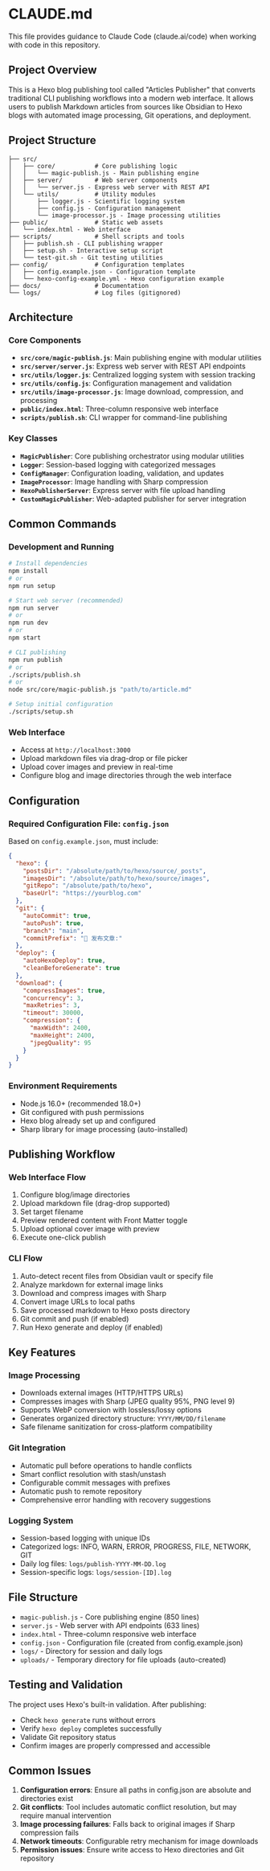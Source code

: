 # CLAUDE.md

This file provides guidance to Claude Code (claude.ai/code) when working with code in this repository.

## Project Overview

This is a Hexo blog publishing tool called "Articles Publisher" that converts traditional CLI publishing workflows into a modern web interface. It allows users to publish Markdown articles from sources like Obsidian to Hexo blogs with automated image processing, Git operations, and deployment.

## Project Structure

```
├── src/
│   ├── core/           # Core publishing logic
│   │   └── magic-publish.js - Main publishing engine
│   ├── server/         # Web server components
│   │   └── server.js - Express web server with REST API
│   └── utils/          # Utility modules
│       ├── logger.js - Scientific logging system
│       ├── config.js - Configuration management
│       └── image-processor.js - Image processing utilities
├── public/             # Static web assets
│   └── index.html - Web interface
├── scripts/            # Shell scripts and tools
│   ├── publish.sh - CLI publishing wrapper
│   ├── setup.sh - Interactive setup script
│   └── test-git.sh - Git testing utilities
├── config/             # Configuration templates
│   ├── config.example.json - Configuration template
│   └── hexo-config-example.yml - Hexo configuration example
├── docs/               # Documentation
└── logs/               # Log files (gitignored)
```

## Architecture

### Core Components

- **`src/core/magic-publish.js`**: Main publishing engine with modular utilities
- **`src/server/server.js`**: Express web server with REST API endpoints
- **`src/utils/logger.js`**: Centralized logging system with session tracking
- **`src/utils/config.js`**: Configuration management and validation
- **`src/utils/image-processor.js`**: Image download, compression, and processing
- **`public/index.html`**: Three-column responsive web interface
- **`scripts/publish.sh`**: CLI wrapper for command-line publishing

### Key Classes

- **`MagicPublisher`**: Core publishing orchestrator using modular utilities
- **`Logger`**: Session-based logging with categorized messages
- **`ConfigManager`**: Configuration loading, validation, and updates
- **`ImageProcessor`**: Image handling with Sharp compression
- **`HexoPublisherServer`**: Express server with file upload handling
- **`CustomMagicPublisher`**: Web-adapted publisher for server integration

## Common Commands

### Development and Running

```bash
# Install dependencies
npm install
# or
npm run setup

# Start web server (recommended)
npm run server
# or
npm run dev
# or 
npm start

# CLI publishing
npm run publish
# or
./scripts/publish.sh
# or
node src/core/magic-publish.js "path/to/article.md"

# Setup initial configuration
./scripts/setup.sh
```

### Web Interface

- Access at `http://localhost:3000`
- Upload markdown files via drag-drop or file picker
- Upload cover images and preview in real-time
- Configure blog and image directories through the web interface

## Configuration

### Required Configuration File: `config.json`

Based on `config.example.json`, must include:

```json
{
  "hexo": {
    "postsDir": "/absolute/path/to/hexo/source/_posts",
    "imagesDir": "/absolute/path/to/hexo/source/images", 
    "gitRepo": "/absolute/path/to/hexo",
    "baseUrl": "https://yourblog.com"
  },
  "git": {
    "autoCommit": true,
    "autoPush": true,
    "branch": "main",
    "commitPrefix": "📝 发布文章:"
  },
  "deploy": {
    "autoHexoDeploy": true,
    "cleanBeforeGenerate": true
  },
  "download": {
    "compressImages": true,
    "concurrency": 3,
    "maxRetries": 3,
    "timeout": 30000,
    "compression": {
      "maxWidth": 2400,
      "maxHeight": 2400,
      "jpegQuality": 95
    }
  }
}
```

### Environment Requirements

- Node.js 16.0+ (recommended 18.0+)
- Git configured with push permissions
- Hexo blog already set up and configured
- Sharp library for image processing (auto-installed)

## Publishing Workflow

### Web Interface Flow
1. Configure blog/image directories
2. Upload markdown file (drag-drop supported)
3. Set target filename
4. Preview rendered content with Front Matter toggle
5. Upload optional cover image with preview
6. Execute one-click publish

### CLI Flow
1. Auto-detect recent files from Obsidian vault or specify file
2. Analyze markdown for external image links
3. Download and compress images with Sharp
4. Convert image URLs to local paths
5. Save processed markdown to Hexo posts directory
6. Git commit and push (if enabled)
7. Run Hexo generate and deploy (if enabled)

## Key Features

### Image Processing
- Downloads external images (HTTP/HTTPS URLs)
- Compresses images with Sharp (JPEG quality 95%, PNG level 9)
- Supports WebP conversion with lossless/lossy options
- Generates organized directory structure: `YYYY/MM/DD/filename`
- Safe filename sanitization for cross-platform compatibility

### Git Integration
- Automatic pull before operations to handle conflicts
- Smart conflict resolution with stash/unstash
- Configurable commit messages with prefixes
- Automatic push to remote repository
- Comprehensive error handling with recovery suggestions

### Logging System
- Session-based logging with unique IDs
- Categorized logs: INFO, WARN, ERROR, PROGRESS, FILE, NETWORK, GIT
- Daily log files: `logs/publish-YYYY-MM-DD.log`
- Session-specific logs: `logs/session-[ID].log`

## File Structure

- `magic-publish.js` - Core publishing engine (850 lines)
- `server.js` - Web server with API endpoints (633 lines)
- `index.html` - Three-column responsive web interface
- `config.json` - Configuration file (created from config.example.json)
- `logs/` - Directory for session and daily logs
- `uploads/` - Temporary directory for file uploads (auto-created)

## Testing and Validation

The project uses Hexo's built-in validation. After publishing:
- Check `hexo generate` runs without errors
- Verify `hexo deploy` completes successfully
- Validate Git repository status
- Confirm images are properly compressed and accessible

## Common Issues

1. **Configuration errors**: Ensure all paths in config.json are absolute and directories exist
2. **Git conflicts**: Tool includes automatic conflict resolution, but may require manual intervention
3. **Image processing failures**: Falls back to original images if Sharp compression fails
4. **Network timeouts**: Configurable retry mechanism for image downloads
5. **Permission issues**: Ensure write access to Hexo directories and Git repository